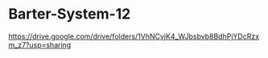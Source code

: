 # Barter-System-12
https://drive.google.com/drive/folders/1VhNCvjK4_WJbsbvb8BdhPjYDcRzxm_z7?usp=sharing
